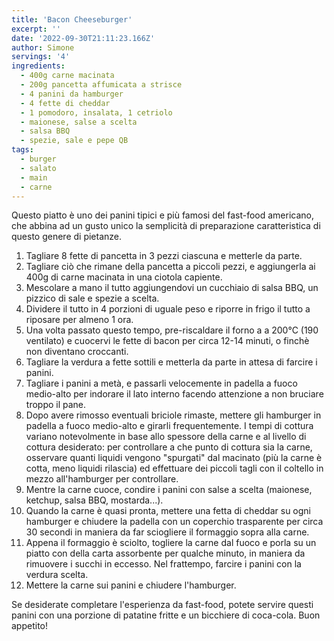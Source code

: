 ```yaml
---
title: 'Bacon Cheeseburger'
excerpt: ''
date: '2022-09-30T21:11:23.166Z'
author: Simone
servings: '4'
ingredients:
  - 400g carne macinata
  - 200g pancetta affumicata a strisce
  - 4 panini da hamburger
  - 4 fette di cheddar
  - 1 pomodoro, insalata, 1 cetriolo
  - maionese, salse a scelta
  - salsa BBQ
  - spezie, sale e pepe QB
tags:
  - burger
  - salato
  - main
  - carne
---
```


Questo piatto è uno dei panini tipici e più famosi del fast-food americano, che abbina ad un gusto unico la semplicità di preparazione caratteristica di questo genere di pietanze.

1. Tagliare 8 fette di pancetta in 3 pezzi ciascuna e metterle da parte.
1. Tagliare ciò che rimane della pancetta a piccoli pezzi, e aggiungerla ai 400g di carne macinata in una ciotola capiente.
1. Mescolare a mano il tutto aggiungendovi un cucchiaio di salsa BBQ, un pizzico di sale e spezie a scelta.
1. Dividere il tutto in 4 porzioni di uguale peso e riporre in frigo il tutto a riposare per almeno 1 ora.
1. Una volta passato questo tempo, pre-riscaldare il forno a a 200°C (190 ventilato) e cuocervi le fette di bacon per circa 12-14 minuti, o finchè non diventano croccanti.
1. Tagliare la verdura a fette sottili e metterla da parte in attesa di farcire i panini.
1. Tagliare i panini a metà, e passarli velocemente in padella a fuoco medio-alto per indorare il lato interno facendo attenzione a non bruciare troppo il pane.
1. Dopo avere rimosso eventuali briciole rimaste, mettere gli hamburger in padella a fuoco medio-alto e girarli frequentemente. I tempi di cottura variano notevolmente in base allo spessore della carne e al livello di cottura desiderato: per controllare a che punto di cottura sia la carne, osservare quanti liquidi vengono "spurgati" dal macinato (più la carne è cotta, meno liquidi rilascia) ed effettuare dei piccoli tagli con il coltello in mezzo all'hamburger per controllare.
1. Mentre la carne cuoce, condire i panini con salse a scelta (maionese, ketchup, salsa BBQ, mostarda...).
1. Quando la carne è quasi pronta, mettere una fetta di cheddar su ogni hamburger e chiudere la padella con un coperchio trasparente per circa 30 secondi in maniera da far sciogliere il formaggio sopra alla carne.
1. Appena il formaggio è sciolto, togliere la carne dal fuoco e porla su un piatto con della carta assorbente per qualche minuto, in maniera da rimuovere i succhi in eccesso. Nel frattempo, farcire i panini con la verdura scelta.
1. Mettere la carne sui panini e chiudere l'hamburger.

Se desiderate completare l'esperienza da fast-food, potete servire questi panini con una porzione di patatine fritte e un bicchiere di coca-cola. Buon appetito!
